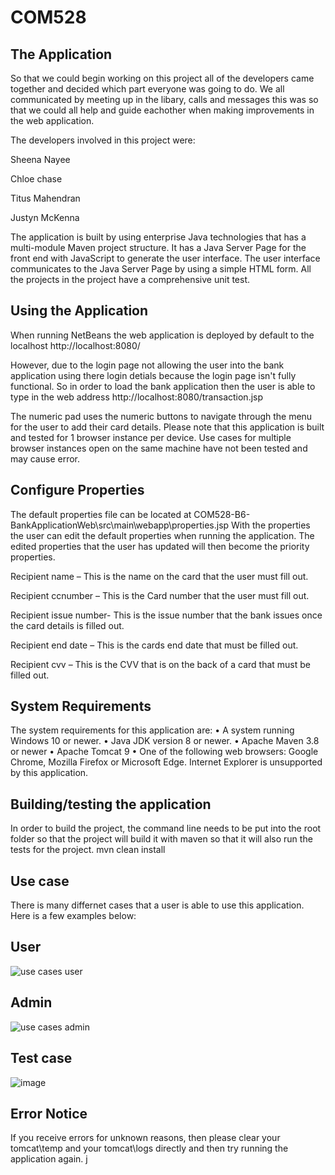 # COM528
## The Application
So that we could begin working on this project all of the developers came together and decided which part everyone was going to do. We all communicated by meeting up in the libary, calls and messages this was so that we could all help and guide eachother when making improvements in the web application.

The developers involved in this project were:

Sheena Nayee

Chloe chase

Titus Mahendran

Justyn McKenna

The application is built by using enterprise Java technologies that has a multi-module Maven project structure. It has a Java Server Page for the front end with JavaScript to generate the user interface. The user interface communicates to the Java Server Page by using a simple HTML form. All the projects in the project have a comprehensive unit test.

## Using the Application
When running NetBeans the web application is deployed by default to the localhost
http://localhost:8080/

However, due to the login page not allowing the user into the bank application using there login detials because the login page isn't fully functional. So in order to load the bank application then the user is able to type in the web address http://localhost:8080/transaction.jsp

The numeric pad uses the numeric buttons to navigate through the menu for the user to add their card details.
Please note that this application is built and tested for 1 browser instance per device. Use cases for multiple browser instances open on the same machine have not been tested and may cause error.

## Configure Properties

The default properties file can be located at 
COM528-B6-BankApplicationWeb\src\main\webapp\properties.jsp
With the properties the user can edit the default properties when running the application. The edited properties that the user has updated will then become the priority properties.

Recipient name – This is the name on the card that the user must fill out.

Recipient ccnumber – This is the Card number that the user must fill out.

Recipient issue number- This is the issue number that the bank issues once the card details is filled out.

Recipient end date – This is the cards end date that must be filled out.

Recipient cvv – This is the CVV that is on the back of a card that must be filled out.

## System Requirements 

The system requirements for this application are:
•	A system running Windows 10 or newer.
•	Java JDK version 8 or newer.
•	Apache Maven 3.8 or newer
•	Apache Tomcat 9
•	One of the following web browsers: Google Chrome, Mozilla Firefox or Microsoft Edge. Internet Explorer is unsupported by this application.

## Building/testing the application

In order to build the project, the command line needs to be put into the root folder so that the project will build it with maven so that it will also run the tests for the project.
mvn clean install

## Use case
There is many differnet cases that a user is able to use this application. Here is a few examples below:
## User
![use cases user](https://user-images.githubusercontent.com/55873908/142461518-e5fb6978-28a0-4659-a23f-d30a7b71df44.PNG)
## Admin
![use cases admin](https://user-images.githubusercontent.com/55873908/142461528-fe7a1934-cf5f-409e-90dd-18f8f432b16a.PNG)



## Test case
![image](https://user-images.githubusercontent.com/55873908/142430731-405ab521-c468-45f9-9098-43eabb06d674.png)



## Error Notice

If you receive errors for unknown reasons, then please clear your tomcat\temp and your tomcat\logs directly and then try running the application again.
j
